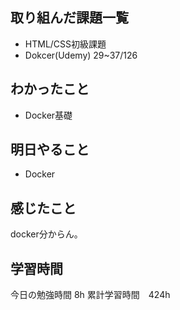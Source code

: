 ## 取り組んだ課題一覧
- HTML/CSS初級課題
- Dokcer(Udemy) 29~37/126

## わかったこと
- Docker基礎

## 明日やること
- Docker

## 感じたこと
docker分からん。


## 学習時間
今日の勉強時間 8h
累計学習時間　424h

